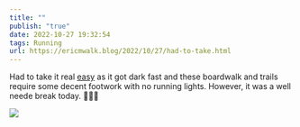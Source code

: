 ```yaml
---
title: ""
publish: "true"
date: 2022-10-27 19:32:54
tags: Running
url: https://ericmwalk.blog/2022/10/27/had-to-take.html
---
```


Had to take it real [easy](http://www.strava.com/activities/8030036513) as it got dark fast and these boardwalk and trails require some decent footwork with no running lights. However, it was a well neede break today. 🏃🏻‍♂️


![](https://ericmwalk.blog/uploads/2022/9b01ba3407.jpg)